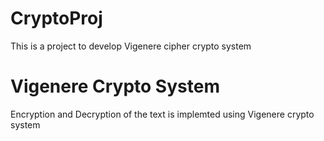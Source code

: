# CryptoProj
This is a project to develop Vigenere cipher crypto system


# Vigenere Crypto System
Encryption and Decryption of the text is implemted using Vigenere crypto system

